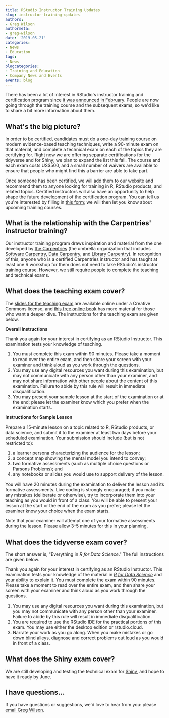 ```yaml
---
title: RStudio Instructor Training Updates
slug: instructor-training-updates
authors:
- Greg Wilson
authormeta:
- greg-wilson
date: '2019-05-21'
categories:
- News
- Education
tags:
- News
blogcategories:
- Training and Education
- Company News and Events
events: blog
---
```



There has been a lot of interest in RStudio's instructor training and certification program since [it was announced in February][announcement]. People are now going through the training course and the subsequent exams, so we'd like to share a bit more information about them.

## What's the big picture?

In order to be certified, candidates must do a one-day training course on modern evidence-based teaching techniques, write a 90-minute exam on that material, and complete a technical exam on each of the topics they are certifying for. Right now we are offering separate certifications for the tidyverse and for Shiny; we plan to expand the list this fall. The course and each exam costs US$500, and a small number of waivers are available to ensure that people who might find this a barrier are able to take part.

Once someone has been certified, we will add them to our website and recommend them to anyone looking for training in R, RStudio products, and related topics. Certified instructors will also have an opportunity to help shape the future development of the certification program. You can tell us you're interested by filling in [this form][registration]; we will then let you know about upcoming training courses.

## What is the relationship with the Carpentries' instructor training?

Our instructor training program draws inspiration and material from the one developed by [the Carpentries][carpentries] (the umbrella organization that includes [Software Carpentry](https://software-carpentry.org/), [Data Carpentry](https://datacarpentry.org/), and [Library Carpentry](https://librarycarpentry.org/)). In recognition of this, anyone who is a certified Carpentries instructor and has taught at least one R workshop for them does not need to take RStudio's instructor training course. However, we still require people to complete the teaching and technical exams.

## What does the teaching exam cover?

The [slides for the teaching exam][teaching-slides] are available online under a Creative Commons license, and [this free online book][t3] has more material for those who want a deeper dive. The instructions for the teaching exam are given below.

**Overall Instructions**

Thank you again for your interest in certifying as an RStudio Instructor. This examination tests your knowledge of teaching.

1.  You must complete this exam within 90 minutes. Please take a moment to read over the entire exam, and then share your screen with your examiner and think aloud as you work through the questions.
2.  You may use any digital resources you want during this examination, but may not communicate with any person other than your examiner, and may not share information with other people about the content of this examination. Failure to abide by this rule will result in immediate disqualification.
3.  You may present your sample lesson at the start of the examination or at the end; please let the examiner know which you prefer when the examination starts.

**Instructions for Sample Lesson**

Prepare a 15-minute lesson on a topic related to R, RStudio products, or data science, and submit it to the examiner at least two days before your scheduled examination. Your submission should include (but is not restricted to):

1.  a learner persona characterizing the audience for the lesson;
2.  a concept map showing the mental model you intend to convey;
3.  two formative assessments (such as multiple choice questions or Parsons Problems); and
4.  any notebooks or slides you would use to support delivery of the lesson.

You will have 20 minutes during the examination to deliver the lesson and its formative assessments. Live coding is strongly encouraged; if you make any mistakes (deliberate or otherwise), try to incorporate them into your teaching as you would in front of a class. You will be able to present your lesson at the start or the end of the exam as you prefer; please let the examiner know your choice when the exam starts.

Note that your examiner will attempt one of your formative assessments during the lesson. Please allow 3–5 minutes for this in your planning.

## What does the tidyverse exam cover?

The short answer is, "Everything in *R for Data Science*." The full instructions are given below.

Thank you again for your interest in certifying as an RStudio Instructor. This examination tests your knowledge of the material in [*R for Data Science*][r4ds] and your ability to explain it. You must complete the exam within 90 minutes. Please take a moment to read over the entire exam, and then share your screen with your examiner and think aloud as you work through the questions.
1.  You may use any digital resources you want during this examination, but you may not communicate with any person other than your examiner. Failure to abide by this rule will result in immediate disqualification.
2.  You are required to use the RStudio IDE for the practical portions of this exam. You may use either the desktop edition or rstudio.cloud.
3.  Narrate your work as you go along. When you make mistakes or go down blind alleys, diagnose and correct problems out loud as you would in front of a class.

## What does the Shiny exam cover?

We are still developing and testing the technical exam for [Shiny][shiny], and hope to have it ready by June.

## I have questions...

If you have questions or suggestions, we'd love to hear from you: please [email Greg Wilson](mailto:greg.wilson@rstudio.com).

[announcement]: https://blog.rstudio.com/2019/02/28/rstudio-instructor-training/
[carpentries]: https://carpentries.org/
[r4ds]: https://r4ds.had.co.nz/
[registration]: https://docs.google.com/forms/d/e/1FAIpQLSdnybZ-Zs64QE1h7bk67uRs1UCUi1Tibi3noefyStrTHplSDA/viewform
[shiny]: https://shiny.rstudio.com/
[t3]: http://teachtogether.tech/
[teaching-slides]: https://drive.google.com/drive/folders/13ohFt3D0EJ5PDbMaWTxnHH-hwA7G0IvY

